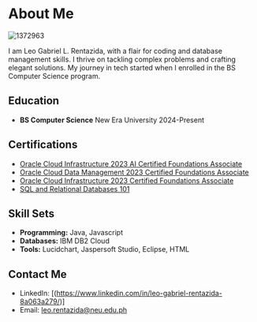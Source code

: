 # About Me
![1372963](https://github.com/user-attachments/assets/240330f1-031c-4622-99c7-e1d40f69d892)

I am Leo Gabriel L. Rentazida, with a flair for coding and database management skills. I thrive on tackling complex problems and crafting elegant solutions. My journey in tech started when I enrolled in the BS Computer Science program.

## Education

- **BS Computer Science**
  New Era University
  2024-Present

## Certifications

- [Oracle Cloud Infrastructure 2023 AI Certified Foundations Associate]([certification_link_1](https://drive.google.com/drive/folders/1MohCKKd0mP9uGebEvAZ_4ZXz4dLB5o_C?usp=drive_link))
- [Oracle Cloud Data Management 2023 Certified Foundations Associate]([certification_link_2](https://drive.google.com/drive/folders/1MohCKKd0mP9uGebEvAZ_4ZXz4dLB5o_C?usp=drive_link))
- [Oracle Cloud Infrastructure 2023 Certified Foundations Associate]([certification_link_3](https://drive.google.com/drive/folders/1MohCKKd0mP9uGebEvAZ_4ZXz4dLB5o_C?usp=drive_link))
- [SQL and Relational Databases 101]([certification_link_4](https://drive.google.com/drive/folders/1MohCKKd0mP9uGebEvAZ_4ZXz4dLB5o_C?usp=drive_link))

## Skill Sets

- **Programming:** Java, Javascript
- **Databases:** IBM DB2 Cloud
- **Tools:** Lucidchart, Jaspersoft Studio, Eclipse, HTML

## Contact Me

- LinkedIn: [(https://www.linkedin.com/in/leo-gabriel-rentazida-8a063a279/)]
- Email: leo.rentazida@neu.edu.ph
